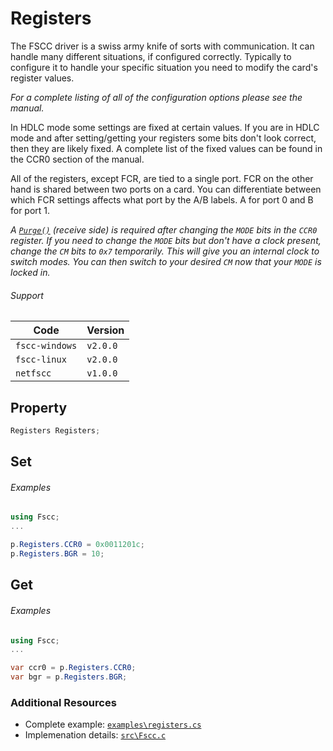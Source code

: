 # Registers

The FSCC driver is a swiss army knife of sorts with communication. It can
handle many different situations, if configured correctly. Typically to
configure it to handle your specific situation you need to modify the card's
register values.

_For a complete listing of all of the configuration options please see the 
manual._

In HDLC mode some settings are fixed at certain values. If you are in
HDLC mode and after setting/getting your registers some bits don't look correct,
then they are likely fixed. A complete list of the fixed values can be found in 
the CCR0 section of the manual.

All of the registers, except FCR, are tied to a single port. FCR on the other hand 
is shared between two ports on a card. You can differentiate between which FCR 
settings affects what port by the A/B labels. A for port 0 and B for port 1.

_A [`Purge()`](https://github.com/commtech/netfscc/blob/master/docs/purge.md) (receive side)
is required after changing the `MODE` bits in the `CCR0` register. If you need to change
the `MODE` bits but don't have a clock present, change the `CM` bits to `0x7` temporarily. This will give 
you an internal clock to switch modes. You can then switch to your desired `CM` now that your `MODE` is 
locked in._

###### Support
| Code           | Version
| -------------- | --------
| `fscc-windows` | `v2.0.0` 
| `fscc-linux`   | `v2.0.0` 
| `netfscc`      | `v1.0.0`


## Property
```c#
Registers Registers;
```


## Set
###### Examples
```c#
using Fscc;
...

p.Registers.CCR0 = 0x0011201c;
p.Registers.BGR = 10;
```


## Get
###### Examples
```c#
using Fscc;
...

var ccr0 = p.Registers.CCR0;
var bgr = p.Registers.BGR;
```


### Additional Resources
- Complete example: [`examples\registers.cs`](https://github.com/commtech/netfscc/blob/master/examples/registers.cs)
- Implemenation details: [`src\Fscc.c`](https://github.com/commtech/netfscc/blob/master/src/Fscc.cs)
